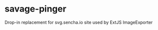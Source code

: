 savage-pinger
=============

Drop-in replacement for svg.sencha.io site used by ExtJS ImageExporter
